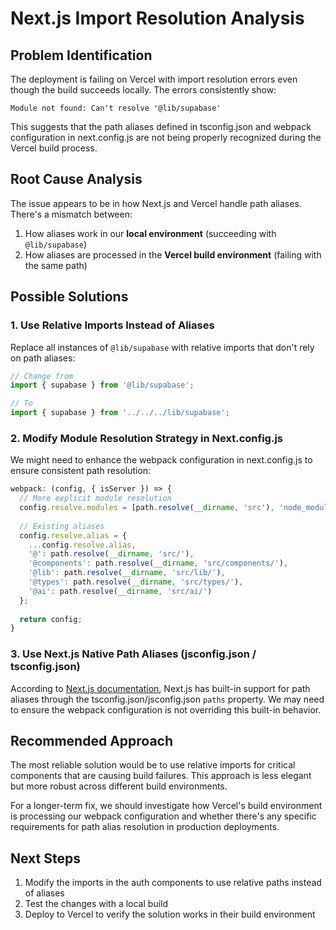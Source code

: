 # Next.js Import Resolution Analysis

## Problem Identification

The deployment is failing on Vercel with import resolution errors even though the build succeeds locally. The errors consistently show:

```
Module not found: Can't resolve '@lib/supabase'
```

This suggests that the path aliases defined in tsconfig.json and webpack configuration in next.config.js are not being properly recognized during the Vercel build process.

## Root Cause Analysis

The issue appears to be in how Next.js and Vercel handle path aliases. There's a mismatch between:

1. How aliases work in our **local environment** (succeeding with `@lib/supabase`)
2. How aliases are processed in the **Vercel build environment** (failing with the same path)

## Possible Solutions

### 1. Use Relative Imports Instead of Aliases

Replace all instances of `@lib/supabase` with relative imports that don't rely on path aliases:

```javascript
// Change from
import { supabase } from '@lib/supabase';

// To
import { supabase } from '../../../lib/supabase';
```

### 2. Modify Module Resolution Strategy in Next.config.js

We might need to enhance the webpack configuration in next.config.js to ensure consistent path resolution:

```javascript
webpack: (config, { isServer }) => {
  // More explicit module resolution
  config.resolve.modules = [path.resolve(__dirname, 'src'), 'node_modules', ...config.resolve.modules || []];
  
  // Existing aliases
  config.resolve.alias = {
    ...config.resolve.alias,
    '@': path.resolve(__dirname, 'src/'),
    '@components': path.resolve(__dirname, 'src/components/'),
    '@lib': path.resolve(__dirname, 'src/lib/'),
    '@types': path.resolve(__dirname, 'src/types/'),
    '@ai': path.resolve(__dirname, 'src/ai/')
  };
  
  return config;
}
```

### 3. Use Next.js Native Path Aliases (jsconfig.json / tsconfig.json)

According to [Next.js documentation](https://nextjs.org/docs/advanced-features/module-path-aliases), Next.js has built-in support for path aliases through the tsconfig.json/jsconfig.json `paths` property. We may need to ensure the webpack configuration is not overriding this built-in behavior.

## Recommended Approach

The most reliable solution would be to use relative imports for critical components that are causing build failures. This approach is less elegant but more robust across different build environments.

For a longer-term fix, we should investigate how Vercel's build environment is processing our webpack configuration and whether there's any specific requirements for path alias resolution in production deployments.

## Next Steps

1. Modify the imports in the auth components to use relative paths instead of aliases
2. Test the changes with a local build
3. Deploy to Vercel to verify the solution works in their build environment
